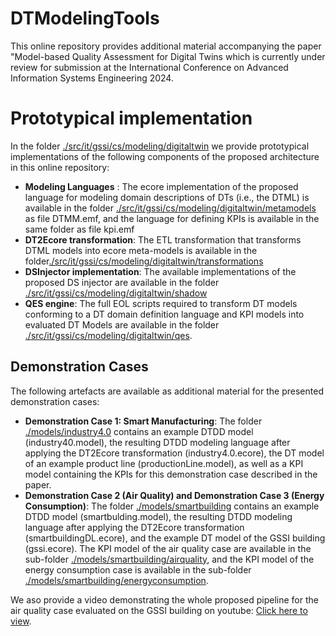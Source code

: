 # DTModelingTools
This online repository provides additional material accompanying the paper "Model-based Quality Assessment for Digital Twins which is currently under review for submission at the International Conference on Advanced Information Systems Engineering 2024.

# Prototypical implementation
In the folder [./src/it/gssi/cs/modeling/digitaltwin](src/it/gssi/cs/modeling/digitaltwin) we provide prototypical implementations of the following components of the proposed architecture in this online repository:
- **Modeling Languages** : The ecore implementation of the proposed language for modeling domain descriptions of DTs (i.e., the DTML) is available in the folder [./src/it/gssi/cs/modeling/digitaltwin/metamodels](src/it/gssi/cs/modeling/digitaltwin/metamodels) as file DTMM.emf, and the language for defining KPIs is available in the same folder as file kpi.emf
- **DT2Ecore transformation**: The ETL transformation that transforms DTML models into ecore meta-models is available in the folder[./src/it/gssi/cs/modeling/digitaltwin/transformations](src/it/gssi/cs/modeling/digitaltwin/transformations)
- **DSInjector implementation**: The available implementations of the proposed DS injector are available in the folder [./src/it/gssi/cs/modeling/digitaltwin/shadow](src/it/gssi/cs/modeling/digitaltwin/shadow)
- **QES engine**: The full EOL scripts required to transform DT models conforming to a DT domain definition language and KPI models into evaluated DT Models are available in the folder [./src/it/gssi/cs/modeling/digitaltwin/qes](src/it/gssi/cs/modeling/digitaltwin/qes).


## Demonstration Cases
The following artefacts are available as additional material for the presented demonstration cases:
- **Demonstration Case 1: Smart Manufacturing**: The folder [./models/industry4.0](./models/industry4.0) contains an example DTDD model (industry40.model), the resulting DTDD modeling language after applying the DT2Ecore transformation (industry4.0.ecore), the DT model of an example product line (productionLine.model), as well as a KPI model containing the KPIs for this demonstration case described in the paper.
- **Demonstration Case 2 (Air Quality) and Demonstration Case 3 (Energy Consumption)**: The folder [./models/smartbuilding](./models/smartbuilding) contains an example DTDD model (smartbulding.model), the resulting DTDD modeling language after applying the DT2Ecore transformation (smartbuildingDL.ecore), and the example DT model of the GSSI building (gssi.ecore). The KPI model of the air quality case are available in the sub-folder [./models/smartbuilding/airquality](./models/smartbuilding/airquality), and the KPI model of the energy consumption case is available in the sub-folder [./models/smartbuilding/energyconsumption](./models/smartbuilding/energycomsumption).

We aso provide a video demonstrating the whole proposed pipeline for the air quality case evaluated on the GSSI building on youtube: [Click here to view](https://www.youtube.com/watch?v=vkTL1EfC3Go).
